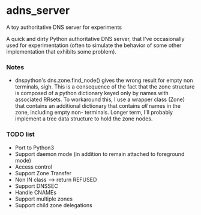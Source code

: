 # adns_server
A toy authoritative DNS server for experiments

A quick and dirty Python authoritative DNS server, that I've
occasionally used for experimentation (often to simulate the
behavior of some other implementation that exhibits some problem).

### Notes

* dnspython's dns.zone.find_node() gives the wrong result for empty non
  terminals, sigh. This is a consequence of the fact that the zone structure
  is composed of a python dictionary keyed only by names with associated RRsets.
  To workaround this, I use a wrapper class (Zone) that contains an additional
  dictionary that contains _all_ names in the zone, including empty non-
  terminals. Longer term, I'll probably implement a tree data structure to
  hold the zone nodes.

### TODO list

* Port to Python3
* Support daemon mode (in addition to remain attached to foreground mode)
* Access control
* Support Zone Transfer
* Non IN class --> return REFUSED
* Support DNSSEC
* Handle CNAMEs
* Support multiple zones
* Support child zone delegations
